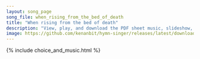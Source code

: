 ```yaml
---
layout: song_page
song_file: when_rising_from_the_bed_of_death
title: "When rising from the bed of death"
description: "View, play, and download the PDF sheet music, slideshow, and audio. Lyrics: When, rising from the bed of death, o’erwhelmed with guilt and fear, I view my Maker face to face, O how shall I appear? If yet, while pardon may be f... english christian 4part chords"
image: https://github.com/kenanbit/hymn-singer/releases/latest/download/when_rising_from_the_bed_of_death-trad.png
---
```


{% include choice_and_music.html %}